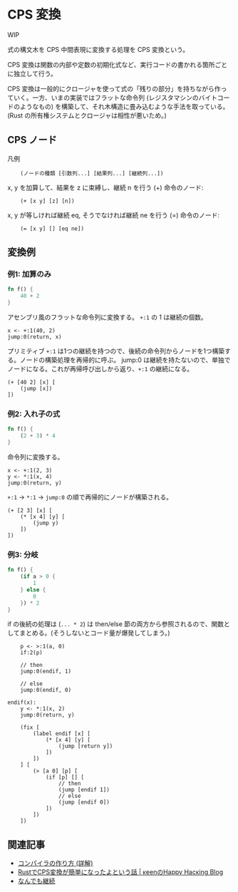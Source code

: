 # CPS 変換

WIP

式の構文木を CPS 中間表現に変換する処理を CPS 変換という。

CPS 変換は関数の内部や定数の初期化式など、実行コードの書かれる箇所ごとに独立して行う。

CPS 変換は一般的にクロージャを使って式の「残りの部分」を持ちながら作っていく。一方、いまの実装ではフラットな命令列 (レジスタマシンのバイトコードのようなもの) を構築して、それ木構造に畳み込むような手法を取っている。(Rust の所有権システムとクロージャは相性が悪いため。)

## CPS ノード

凡例

```
    (ノードの種類 [引数列...] [結果列...] [継続列...])
```

x, y を加算して、結果を z に束縛し、継続 n を行う (+) 命令のノード:

```
    (+ [x y] [z] [n])
```

x, y が等しければ継続 eq, そうでなければ継続 ne を行う (=) 命令のノード:

```
    (= [x y] [] [eq ne])
```

## 変換例

### 例1: 加算のみ

```rust
fn f() {
    40 + 2
}
```

アセンブリ風のフラットな命令列に変換する。 `+:1` の 1 は継続の個数。

```
x <- +:1(40, 2)
jump:0(return, x)
```

プリミティブ `+:1` は1つの継続を持つので、後続の命令列からノードを1つ構築する。ノードの構築処理を再帰的に呼ぶ。
jump:0 は継続を持たないので、単独でノードになる。これが再帰呼び出しから返り、`+:1` の継続になる。

```
(+ [40 2] [x] [
    (jump [x])
])
```

### 例2: 入れ子の式

```rust
fn f() {
    (2 + 3) * 4
}
```

命令列に変換する。

```
x <- +:1(2, 3)
y <- *:1(x, 4)
jump:0(return, y)
```

`+:1` → `*:1` → `jump:0` の順で再帰的にノードが構築される。

```
(+ [2 3] [x] [
    (* [x 4] [y] [
        (jump y)
    ])
])
```

### 例3: 分岐

```rust
fn f() {
    (if a > 0 {
        1
    } else {
        0
    }) * 2
}
```

if の後続の処理は (`... * 2`) は then/else 節の両方から参照されるので、関数としてまとめる。(そうしないとコード量が爆発してしまう。)

```
    p <- >:1(a, 0)
    if:2(p)

    // then
    jump:0(endif, 1)

    // else
    jump:0(endif, 0)

endif(x):
    y <- *:1(x, 2)
    jump:0(return, y)
```

```
    (fix [
        (label endif [x] [
            (* [x 4] [y] [
                (jump [return y])
            ])
        ])
    ] [
        (> [a 0] [p] [
            (if [p] [] [
                // then
                (jump [endif 1])
                // else
                (jump [endif 0])
            ])
        ])
    ])
```

## 関連記事

- [コンパイラの作り方 (詳解)](https://www.is.s.u-tokyo.ac.jp/vu/96/cad/compilerresume/)
- [RustでCPS変換が簡単になったよという話 | κeenのHappy Hacκing Blog](https://keens.github.io/blog/2019/12/07/rustdecpshenkangakantanninattayotoiuhanashi/)
- [なんでも継続](http://practical-scheme.net/docs/cont-j.html)
